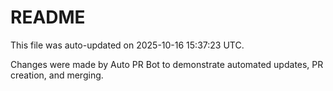 # README

This file was auto-updated on 2025-10-16 15:37:23 UTC.

Changes were made by Auto PR Bot to demonstrate automated updates, PR creation, and merging.
